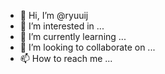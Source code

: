 - 👋 Hi, I’m @ryuuij
- 👀 I’m interested in ...
- 🌱 I’m currently learning ...
- 💞️ I’m looking to collaborate on ...
- 📫 How to reach me ...

<!---
ryuuij/ryuuij is a ✨ special ✨ repository because its `README.md` (this file) appears on your GitHub profile.
You can click the Preview link to take a look at your changes.
--->
